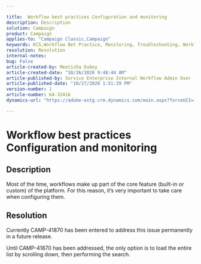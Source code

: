 ```yaml
---

title:  Workflow best practices Configuration and monitoring  
description: Description  
solution: Campaign  
product: Campaign  
applies-to: "Campaign Classic,Campaign"  
keywords: KCS,Workflow Bet Practice, Monitoring, Troubleshooting, Workflow Performance, Workflow Slow  
resolution: Resolution  
internal-notes:   
bug: False  
article-created-by: Meetisha Dubey  
article-created-date: "10/26/2020 9:48:44 AM"  
article-published-by: Service Enterprise Internal Workflow Admin User  
article-published-date: "10/27/2020 1:51:39 PM"  
version-number: 1  
article-number: KA-32416  
dynamics-url: "https://adobe-estg.crm.dynamics.com/main.aspx?forceUCI=1&pagetype=entityrecord&etn=knowledgearticle&id=91217b42-7017-eb11-a812-000d3a593b88"

---
```


#  Workflow best practices Configuration and monitoring

## Description

Most of the time, workflows make up part of the core feature (built-in or custom) of the platform. For this reason, it’s very important to take care when configuring them.

## Resolution

Currently CAMP-41870 has been entered to address this issue permanently in a future release.

Until CAMP-41870 has been addressed, the only option is to load the entire list by scrolling down, then performing the search.
